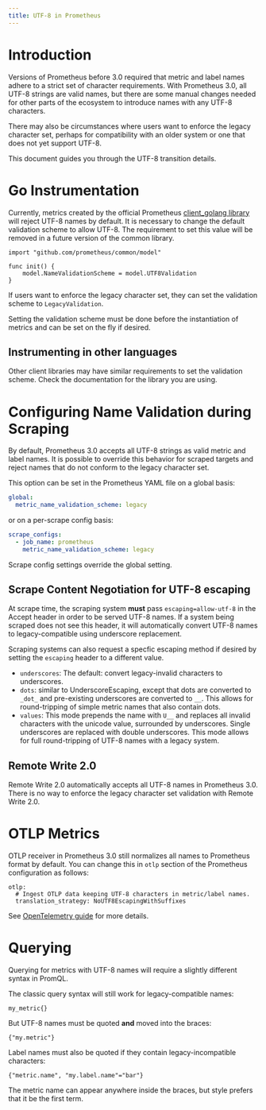 ```yaml
---
title: UTF-8 in Prometheus
---
```


# Introduction

Versions of Prometheus before 3.0 required that metric and label names adhere to
a strict set of character requirements. With Prometheus 3.0, all UTF-8 strings
are valid names, but there are some manual changes needed for other parts of the ecosystem to introduce names with any UTF-8 characters.

There may also be circumstances where users want to enforce the legacy character
set, perhaps for compatibility with an older system or one that does not yet
support UTF-8.

This document guides you through the UTF-8 transition details.

# Go Instrumentation 

Currently, metrics created by the official Prometheus [client_golang library](github.com/prometheus/client_golang) will reject UTF-8 names
by default. It is necessary to change the default validation scheme to allow
UTF-8. The requirement to set this value will be removed in a future version of
the common library.

```golang
import "github.com/prometheus/common/model"

func init() {
	model.NameValidationScheme = model.UTF8Validation
}
```

If users want to enforce the legacy character set, they can set the validation
scheme to `LegacyValidation`.

Setting the validation scheme must be done before the instantiation of metrics
and can be set on the fly if desired.

## Instrumenting in other languages

Other client libraries may have similar requirements to set the validation
scheme. Check the documentation for the library you are using.

# Configuring Name Validation during Scraping

By default, Prometheus 3.0 accepts all UTF-8 strings as valid metric and label
names. It is possible to override this behavior for scraped targets and reject
names that do not conform to the legacy character set.

This option can be set in the Prometheus YAML file on a global basis:

```yaml
global:
  metric_name_validation_scheme: legacy
```

or on a per-scrape config basis:

```yaml
scrape_configs:
  - job_name: prometheus
    metric_name_validation_scheme: legacy
```

Scrape config settings override the global setting.

## Scrape Content Negotiation for UTF-8 escaping

At scrape time, the scraping system **must** pass `escaping=allow-utf-8` in the
Accept header in order to be served UTF-8 names. If a system being scraped does
not see this header, it will automatically convert UTF-8 names to
legacy-compatible using underscore replacement.

Scraping systems can also request a specfic escaping method if desired by
setting the `escaping` header to a different value.

* `underscores`: The default: convert legacy-invalid characters to underscores.
* `dots`: similar to UnderscoreEscaping, except that dots are converted to
  `_dot_` and pre-existing underscores are converted to `__`. This allows for
  round-tripping of simple metric names that also contain dots.
* `values`: This mode prepends the name with `U__` and replaces all invalid
  characters with the unicode value, surrounded by underscores. Single
  underscores are replaced with double underscores. This mode allows for full
  round-tripping of UTF-8 names with a legacy system.

## Remote Write 2.0

Remote Write 2.0 automatically accepts all UTF-8 names in Prometheus 3.0. There
is no way to enforce the legacy character set validation with Remote Write 2.0.

# OTLP Metrics

OTLP receiver in Prometheus 3.0 still normalizes all names to Prometheus format by default. You can change this in `otlp` section of the Prometheus configuration as follows:


    otlp:
      # Ingest OTLP data keeping UTF-8 characters in metric/label names.
      translation_strategy: NoUTF8EscapingWithSuffixes


See [OpenTelemetry guide](./opentelemetry) for more details.


# Querying


Querying for metrics with UTF-8 names will require a slightly different syntax
in PromQL.

The classic query syntax will still work for legacy-compatible names:

`my_metric{}`

But UTF-8 names must be quoted **and** moved into the braces:

`{"my.metric"}`

Label names must also be quoted if they contain legacy-incompatible characters:

`{"metric.name", "my.label.name"="bar"}`

The metric name can appear anywhere inside the braces, but style prefers that it
be the first term.